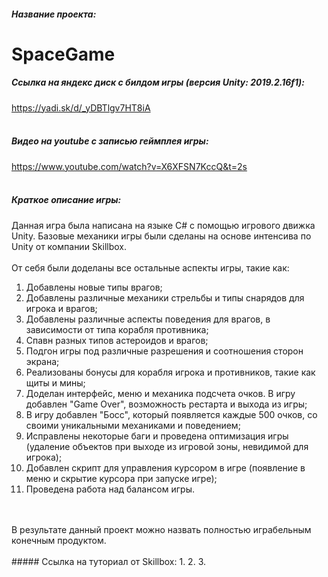 ##### Название проекта: 
# SpaceGame
##### Ссылка на яндекс диск с билдом игры (версия Unity: 2019.2.16f1):
<https://yadi.sk/d/_yDBTlgv7HT8iA>
<br/>
<br/>
##### Видео на youtube с записью геймплея игры: 
<https://www.youtube.com/watch?v=X6XFSN7KccQ&t=2s>
<br/>
<br/>
##### Краткое описание игры: 
Данная игра была написана на языке C# с помощью игрового движка Unity. 
Базовые механики игры были сделаны на основе интенсива по Unity от компании Skillbox.
<br/>
<br/>
От себя были доделаны все остальные аспекты игры, такие как:
<br/>
1. Добавлены новые типы врагов;
2. Добавлены различные механики стрельбы и типы снарядов для игрока и врагов;
3. Добавлены различные аспекты поведения для врагов, в зависимости от типа корабля противника;
4. Спавн разных типов астероидов и врагов;
5. Подгон игры под различные разрешения и соотношения сторон экрана;
6. Реализованы бонусы для корабля игрока и противников, такие как щиты и мины;
7. Доделан интерфейс, меню и механика подсчета очков. В игру добавлен "Game Over", возможность рестарта и выхода из игры;
8. В игру добавлен "Босс", который появляется каждые 500 очков, со своими уникальными механиками и поведением;
9. Исправлены некоторые баги и проведена оптимизация игры (удаление объектов при выходе из игровой зоны, невидимой для игрока);
10. Добавлен скрипт для управления курсором в игре (появление в меню и скрытие курсора при запуске игре);
11. Проведена работа над балансом игры.
<br/>
<br/>
В результате данный проект можно назвать полностью играбельным конечным продуктом.
<br/>
<br/>
##### Ссылка на туториал от Skillbox: 
1. <https://www.youtube.com/watch?time_continue=1&v=d24bS2GwcOs&feature=emb_logo>
2. <https://www.youtube.com/watch?time_continue=2&v=gadVIDCdXSo&feature=emb_logo>
3. <https://www.youtube.com/watch?time_continue=5049&v=GngASagMtiY&feature=emb_logo>
